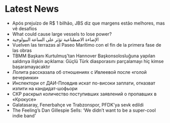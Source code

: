 # Latest News
-  Após prejuízo de R$ 1 bilhão, JBS diz que margens estão melhores, mas vê desafios
-  What could cause large vessels to lose power?
-  الإضاءة الاصطناعية تؤثر على الساعة البيولوجية
-  Vuelven las terrazas al Paseo Marítimo con el fin de la primera fase de las obras
-  TBMM Başkanı Kurtulmuş'tan Hannover Başkonsolosluğuna yapılan saldırıya ilişkin açıklama: Güçlü Türk diasporasını parçalamayı hiç kimse başaramayacaktır
-  Лолита рассказала об отношениях с Ивлеевой после «голой вечеринки»
-  Инспектори от ДАИ-Пловдив искат по-високи заплати, отказват изпити на кандидат-шофьори
-  СКР раскрыл количество поступивших заявлений о пропавших в «Крокусе»
-  Galatasaray, Fenerbahçe ve Trabzonspor, PFDK'ya sevk edildi
-  The Feeling’s Dan Gillespie Sells: ‘We didn’t want to be a super-cool indie band’
